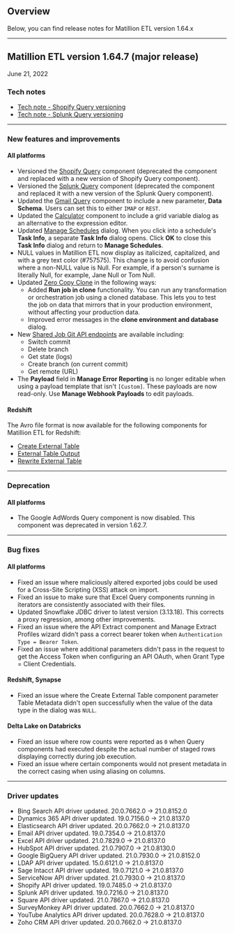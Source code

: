 ## Overview

Below, you can find release notes for Matillion ETL version 1.64.x

---

## Matillion ETL version 1.64.7 (major release)

June 21, 2022

### Tech notes

- [Tech note - Shopify Query versioning](tech-note-shopify-query-versioning-164)
- [Tech note - Splunk Query versioning](tech-note-splunk-query-versioning-164)

---

### New features and improvements

#### All platforms

- Versioned the [Shopify Query](/docs/2950308) component (deprecated the component and replaced with a new version of Shopify Query component).
- Versioned the [Splunk Query](/docs/2970256) component (deprecated the component and replaced it with a new version of the Splunk Query component).
- Updated the [Gmail Query](/docs/2887499) component to include a new parameter, **Data Schema**. Users can set this to either `IMAP` or `REST`.
- Updated the [Calculator](/docs/1991925) component to include a grid variable dialog as an alternative to the expression editor.
- Updated [Manage Schedules](/docs/2103629) dialog. When you click into a schedule's **Task Info**, a separate **Task Info** dialog opens. Click **OK** to close this **Task Info** dialog and return to **Manage Schedules**.
- NULL values in Matillion ETL now display as italicized, capitalized, and with a grey text color (#757575). This change is to avoid confusion where a non-NULL value is Null. For example, if a person's surname is literally Null, for example, Jane Null or Tom Null.
- Updated [Zero Copy Clone](/docs/2477766) in the following ways: 
    - Added **Run job in clone** functionality. You can run any transformation or orchestration job using a cloned database. This lets you to test the job on data that mirrors that in your production environment, without affecting your production data. 
    - Improved error messages in the **clone environment and database** dialog.
- New [Shared Job Git API endpoints](/docs/5971755#shared-jobs) are available including:
    - Switch commit
    - Delete branch
    - Get state (logs)
    - Create branch (on current commit)
    - Get remote (URL)
- The **Payload** field in **Manage Error Reporting** is no longer editable when using a payload template that isn't `[Custom]`. These payloads are now read-only. Use **Manage Webhook Payloads** to edit payloads.

#### Redshift

The Avro file format is now available for the following components for Matillion ETL for Redshift:

- [Create External Table](/docs/2827024)
- [External Table Output](/docs/2842286)
- [Rewrite External Table](/docs/2827049)

---

### Deprecation

#### All platforms

- The Google AdWords Query component is now disabled. This component was deprecated in version 1.62.7.

---

### Bug fixes

#### All platforms

- Fixed an issue where maliciously altered exported jobs could be used for a Cross-Site Scripting (XSS) attack on import.
- Fixed an issue to make sure that Excel Query components running in iterators are consistently associated with their files.
- Updated Snowflake JDBC driver to latest version (3.13.18). This corrects a proxy regression, among other improvements.
- Fixed an issue where the API Extract component and Manage Extract Profiles wizard didn't pass a correct bearer token when `Authentication Type = Bearer Token`.
- Fixed an issue where additional parameters didn't pass in the request to get the Access Token when configuring an API OAuth, when Grant Type = Client Credentials.

#### Redshift, Synapse

- Fixed an issue where the Create External Table component parameter Table Metadata didn't open successfully when the value of the data type in the dialog was `NULL`.

#### Delta Lake on Databricks

- Fixed an issue where row counts were reported as `0` when Query components had executed despite the actual number of staged rows displaying correctly during job execution.
- Fixed an issue where certain components would not present metadata in the correct casing when using aliasing on columns.

---

### Driver updates

- Bing Search API driver updated. 20.0.7662.0 → 21.0.8152.0
- Dynamics 365 API driver updated. 19.0.7156.0 → 21.0.8137.0
- Elasticsearch API driver updated. 20.0.7662.0 → 21.0.8137.0
- Email API driver updated. 19.0.7354.0 → 21.0.8137.0
- Excel API driver updated. 21.0.7829.0 → 21.0.8137.0
- HubSpot API driver updated. 21.0.7907.0 → 21.0.8130.0
- Google BigQuery API driver updated. 21.0.7930.0 → 21.0.8152.0
- LDAP API driver updated. 15.0.6121.0 → 21.0.8137.0
- Sage Intacct API driver updated. 19.0.7121.0 → 21.0.8137.0
- ServiceNow API driver updated. 21.0.7930.0 → 21.0.8137.0
- Shopify API driver updated. 19.0.7485.0 → 21.0.8137.0
- Splunk API driver updated. 19.0.7216.0 → 21.0.8137.0
- Square API driver updated. 21.0.7867.0 → 21.0.8137.0
- SurveyMonkey API driver updated. 20.0.7662.0 → 21.0.8137.0
- YouTube Analytics API driver updated. 20.0.7628.0 → 21.0.8137.0
- Zoho CRM API driver updated. 20.0.7662.0 → 21.0.8137.0
